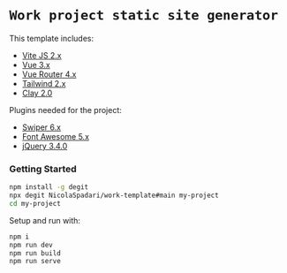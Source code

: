 # `Work project static site generator`

This template includes:

-   [Vite JS 2.x](https://vitejs.dev/)
-   [Vue 3.x](https://v3.vuejs.org/)
-   [Vue Router 4.x](https://next.router.vuejs.org/)
-   [Tailwind 2.x](https://tailwindcss.com/docs/installation)
-   [Clay 2.0](https://v2.clayui.com/docs/components/alerts.html)

Plugins needed for the project:

-   [Swiper 6.x](https://swiperjs.com/swiper-api)
-   [Font Awesome 5.x](https://fontawesome.com/)
-   [jQuery 3.4.0](https://jquery.com/)

### Getting Started

```sh
npm install -g degit
npx degit NicolaSpadari/work-template#main my-project
cd my-project
```

Setup and run with:

```sh
npm i
npm run dev
npm run build
npm run serve
```

